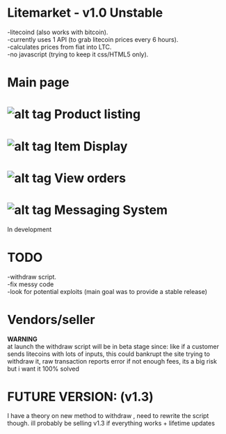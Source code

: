 Litemarket - v1.0 Unstable
==========
-litecoind (also works with bitcoin).<br />
-currently uses 1 API (to grab litecoin prices every 6 hours).<br />
-calculates prices from fiat into LTC.<br />
-no javascript (trying to keep it css/HTML5 only).<br />

Main page
==========
![alt tag](https://raw2.github.com/ModdersCentral/Litemarket/master/litemarket1.png)
Product listing
==========
![alt tag](https://raw2.github.com/ModdersCentral/Litemarket/master/litemarket2.png)
Item Display
==========
![alt tag](https://raw2.github.com/ModdersCentral/Litemarket/master/litemarket3.png)
View orders
==========
![alt tag](https://raw2.github.com/ModdersCentral/Litemarket/master/litemarket4.png)
Messaging System
==========
In development<br />

TODO
=========
-withdraw script.<br />
-fix messy code<br />
-look for potential exploits (main goal was to provide a stable release)<br />


Vendors/seller
=========
**WARNING**<br />
at launch the withdraw script will be in beta stage since: like if a customer sends litecoins with lots of inputs, this could bankrupt the site trying to withdraw it, raw transaction reports error if not enough fees, its a big risk but i want it 100% solved<br />

FUTURE VERSION: (v1.3)
=========
I have a theory on new method to withdraw , need to rewrite the script though. ill probably be selling v1.3 if everything works + lifetime updates
